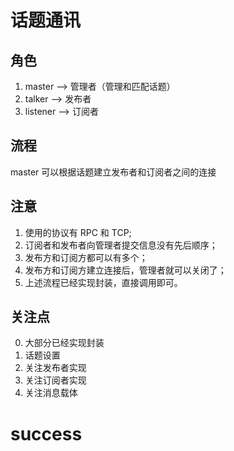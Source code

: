# 话题通讯
## 角色
1. master   --> 管理者（管理和匹配话题）
2. talker   --> 发布者
3. listener --> 订阅者
## 流程
master 可以根据话题建立发布者和订阅者之间的连接
## 注意
1. 使用的协议有 RPC 和 TCP;
2. 订阅者和发布者向管理者提交信息没有先后顺序；
3. 发布方和订阅方都可以有多个；
4. 发布方和订阅方建立连接后，管理者就可以关闭了；
5. 上述流程已经实现封装，直接调用即可。
## 关注点
0. 大部分已经实现封装
1. 话题设置
2. 关注发布者实现
3. 关注订阅者实现
4. 关注消息载体

# success

